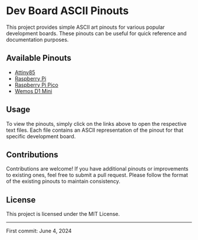 # Dev Board ASCII Pinouts

This project provides simple ASCII art pinouts for various popular development boards. These pinouts can be useful for quick reference and documentation purposes.

## Available Pinouts

- [Attiny85](https://github.com/krum04/ascii_pinouts/blob/main/Attiny85.txt)
- [Raspberry Pi](https://github.com/krum04/ascii_pinouts/blob/main/RaspberryPi.txt)
- [Raspberry Pi Pico](https://github.com/krum04/ascii_pinouts/blob/main/RaspberryPiPico.txt)
- [Wemos D1 Mini](https://github.com/krum04/ascii_pinouts/blob/main/WemosD1Mini.txt)

## Usage

To view the pinouts, simply click on the links above to open the respective text files. Each file contains an ASCII representation of the pinout for that specific development board.

## Contributions

Contributions are welcome! If you have additional pinouts or improvements to existing ones, feel free to submit a pull request. Please follow the format of the existing pinouts to maintain consistency.

## License

This project is licensed under the MIT License.

---

First commit: June 4, 2024
